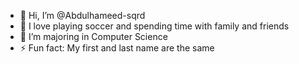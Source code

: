 - 👋 Hi, I’m @Abdulhameed-sqrd
- 👀 I love playing soccer and spending time with family and friends
- 🌱 I’m majoring in Computer Science 
- ⚡ Fun fact: My first and last name are the same

<!---
Abdulhameed-sqrd/Abdulhameed-sqrd is a ✨ special ✨ repository because its `README.md` (this file) appears on your GitHub profile.
You can click the Preview link to take a look at your changes.
--->
